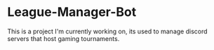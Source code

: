 # League-Manager-Bot
This is a project I'm currently working on, its used to manage discord servers that host gaming tournaments.
